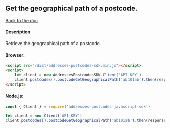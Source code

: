 ## Get the geographical path of a postcode.


[Back to the doc](../README.md)

#### Description

Retrieve the geographical path of a postcode.

#### Browser:

```html
<script src="/dist/addresses-postcodes-sdk.min.js"></script>
<script>
    let client = new AddressesPostcodesSDK.Client('API_KEY')
    client.postcodes().postcodeGetGeographicalPath('ab101ab').then(response => { console.log(response) })
</script>
```

#### Node.js:

```js
const { Client } = require('addresses-postcodes-javascript-sdk')

let client = new Client('API_KEY')
client.postcodes().postcodeGetGeographicalPath('ab101ab').then(response => { console.log(response) })
```